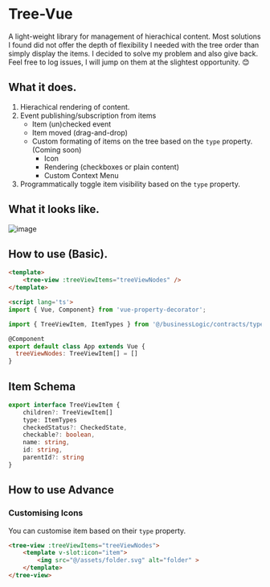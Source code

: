 # Tree-Vue

A light-weight library for management of hierachical content. Most solutions I found did not offer the depth of flexibility I needed with the tree order than simply display the items. I decided to solve my problem and also give back. Feel free to log issues, I will jump on them at the slightest opportunity. 😊

## What it does.

1. Hierachical rendering of content.
2. Event publishing/subscription from items
    - Item (un)checked event
    - Item moved (drag-and-drop)
    - Custom formating of items on the tree based on the `type` property. (Coming soon)
      - Icon
      - Rendering (checkboxes or plain content)
      - Custom Context Menu
3. Programmatically toggle item visibility based on the `type` property.

## What it looks like.

![image](https://user-images.githubusercontent.com/39003759/120940731-9d779580-c716-11eb-9c95-6c1ce388f786.png)

## How to use (Basic).
 
``` html
<template>
    <tree-view :treeViewItems="treeViewNodes" />
</template>

<script lang='ts'>
import { Vue, Component} from 'vue-property-decorator';

import { TreeViewItem, ItemTypes } from '@/businessLogic/contracts/types';

@Component
export default class App extends Vue {
  treeViewNodes: TreeViewItem[] = []
}
```

## Item Schema

```ts
export interface TreeViewItem {
    children?: TreeViewItem[]
    type: ItemTypes
    checkedStatus?: CheckedState,
    checkable?: boolean,
    name: string,
    id: string,
    parentId?: string
}
```

## How to use Advance

### Customising Icons

You can customise item based on their `type` property.

```html
<tree-view :treeViewItems="treeViewNodes">
    <template v-slot:icon="item">
        <img src="@/assets/folder.svg" alt="folder" >
    </template>
</tree-view>

```
